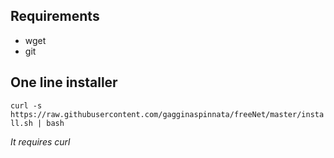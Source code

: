 ## Requirements

- wget
- git

## One line installer

`curl -s https://raw.githubusercontent.com/gagginaspinnata/freeNet/master/install.sh | bash`

_It requires curl_
